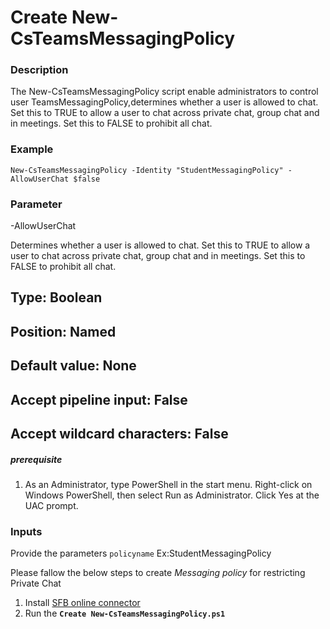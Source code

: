 # Create New-CsTeamsMessagingPolicy

### Description
The New-CsTeamsMessagingPolicy script enable administrators to control user TeamsMessagingPolicy,determines whether a user is allowed to chat. Set this to TRUE to allow a user to chat across private chat, group chat and in meetings. Set this to FALSE to prohibit all chat. 

### Example

    New-CsTeamsMessagingPolicy -Identity "StudentMessagingPolicy" -AllowUserChat $false

### Parameter
-AllowUserChat

Determines whether a user is allowed to chat. Set this to TRUE to allow a user to chat across private chat, group chat and in meetings. Set this to FALSE to prohibit all chat.

Type:	                 Boolean
----------------------------------------
Position:	Named
-----------------------------------------
Default value:	None
------------------------------------------------
Accept pipeline input:	False
----------------------------------------------
Accept wildcard characters:	False
----------------------------------------------



##### prerequisite 
1. As an Administrator, type PowerShell in the start menu. Right-click on Windows PowerShell, then select Run as Administrator.
Click Yes at the UAC prompt.

### Inputs
Provide the parameters
`policyname` Ex:StudentMessagingPolicy

Please fallow the below steps to create _Messaging policy_ for restricting Private Chat
1)	Install [SFB online connector](https://www.microsoft.com/en-us/download/details.aspx?id=39366)
2)	Run the **`Create New-CsTeamsMessagingPolicy.ps1`**






